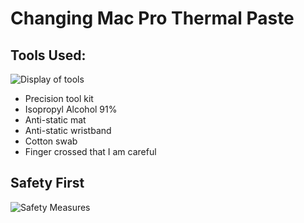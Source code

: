 # Changing Mac Pro Thermal Paste

## Tools Used:

![Display of tools](https://imgur.com/wqNbByJ.jpg)  
- Precision tool kit
- Isopropyl Alcohol 91%
- Anti-static mat
- Anti-static wristband
- Cotton swab
- Finger crossed that I am careful

<h2>Safety First</h2>

![Safety Measures](https://imgur.com/BYDDE64.jpg)
